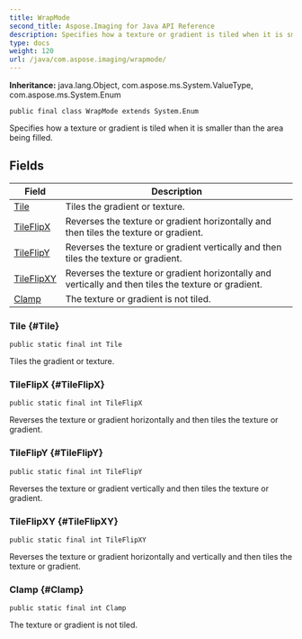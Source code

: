 ```yaml
---
title: WrapMode
second_title: Aspose.Imaging for Java API Reference
description: Specifies how a texture or gradient is tiled when it is smaller than the area being filled.
type: docs
weight: 120
url: /java/com.aspose.imaging/wrapmode/
---
```

**Inheritance:**
java.lang.Object, com.aspose.ms.System.ValueType, com.aspose.ms.System.Enum
```
public final class WrapMode extends System.Enum
```

Specifies how a texture or gradient is tiled when it is smaller than the area being filled.
## Fields

| Field | Description |
| --- | --- |
| [Tile](#Tile) | Tiles the gradient or texture. |
| [TileFlipX](#TileFlipX) | Reverses the texture or gradient horizontally and then tiles the texture or gradient. |
| [TileFlipY](#TileFlipY) | Reverses the texture or gradient vertically and then tiles the texture or gradient. |
| [TileFlipXY](#TileFlipXY) | Reverses the texture or gradient horizontally and vertically and then tiles the texture or gradient. |
| [Clamp](#Clamp) | The texture or gradient is not tiled. |
### Tile {#Tile}
```
public static final int Tile
```


Tiles the gradient or texture.

### TileFlipX {#TileFlipX}
```
public static final int TileFlipX
```


Reverses the texture or gradient horizontally and then tiles the texture or gradient.

### TileFlipY {#TileFlipY}
```
public static final int TileFlipY
```


Reverses the texture or gradient vertically and then tiles the texture or gradient.

### TileFlipXY {#TileFlipXY}
```
public static final int TileFlipXY
```


Reverses the texture or gradient horizontally and vertically and then tiles the texture or gradient.

### Clamp {#Clamp}
```
public static final int Clamp
```


The texture or gradient is not tiled.


